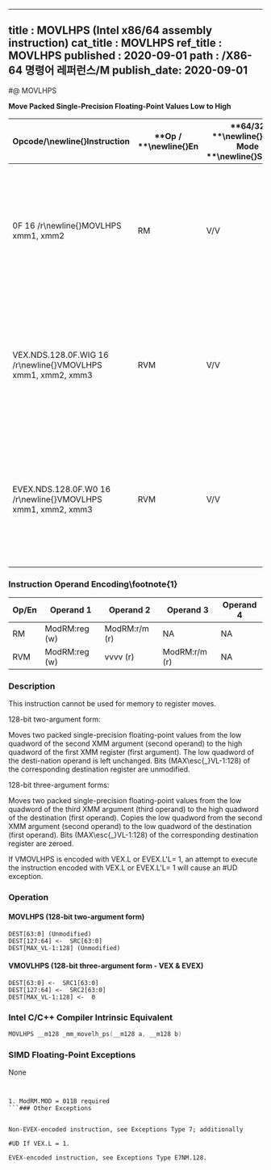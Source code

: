 ----------------------------
title : MOVLHPS (Intel x86/64 assembly instruction)
cat_title : MOVLHPS
ref_title : MOVLHPS
published : 2020-09-01
path : /X86-64 명령어 레퍼런스/M
publish_date: 2020-09-01
----------------------------
#@ MOVLHPS

**Move Packed Single-Precision Floating-Point Values Low to High**

|**Opcode/**\newline{}**Instruction**|**Op / **\newline{}**En**|**64/32 **\newline{}**bit Mode **\newline{}**Support**|**CPUID **\newline{}**Feature **\newline{}**Flag**|**Description**|
|------------------------------------|-------------------------|------------------------------------------------------|--------------------------------------------------|---------------|
|0F 16 /r\newline{}MOVLHPS xmm1, xmm2|RM|V/V|SSE|Move two packed single-precision floating-point values from low quadword of xmm2 to high quadword of xmm1.|
|VEX.NDS.128.0F.WIG 16 /r\newline{}VMOVLHPS xmm1, xmm2, xmm3|RVM|V/V|AVX|Merge two packed single-precision floating-point values from low quadword of xmm3 and low quadword of xmm2.|
|EVEX.NDS.128.0F.W0 16 /r\newline{}VMOVLHPS xmm1, xmm2, xmm3|RVM|V/V|AVX512F|Merge two packed single-precision floating-point values from low quadword of xmm3 and low quadword of xmm2.|
### Instruction Operand Encoding\footnote{1}


|Op/En|Operand 1|Operand 2|Operand 3|Operand 4|
|-----|---------|---------|---------|---------|
|RM|ModRM:reg (w)|ModRM:r/m (r)|NA|NA|
|RVM|ModRM:reg (w)|vvvv (r)|ModRM:r/m (r)|NA|
### Description


This instruction cannot be used for memory to register moves.

128-bit two-argument form:

Moves two packed single-precision floating-point values from the low quadword of the second XMM argument (second operand) to the high quadword of the first XMM register (first argument). The low quadword of the desti-nation operand is left unchanged. Bits (MAX\esc{_}VL-1:128) of the corresponding destination register are unmodified.

128-bit three-argument forms:

Moves two packed single-precision floating-point values from the low quadword of the third XMM argument (third operand) to the high quadword of the destination (first operand). Copies the low quadword from the second XMM argument (second operand) to the low quadword of the destination (first operand). Bits (MAX\esc{_}VL-1:128) of the corresponding destination register are zeroed.

If VMOVLHPS is encoded with VEX.L or EVEX.L'L= 1, an attempt to execute the instruction encoded with VEX.L or EVEX.L'L= 1 will cause an #UD exception.


### Operation
#### MOVLHPS (128-bit two-argument form)
```info-verb
DEST[63:0] (Unmodified)
DEST[127:64] <-  SRC[63:0]
DEST[MAX_VL-1:128] (Unmodified)
```
#### VMOVLHPS (128-bit three-argument form - VEX & EVEX)
```info-verb
DEST[63:0] <-  SRC1[63:0]
DEST[127:64] <-  SRC2[63:0]
DEST[MAX_VL-1:128] <-  0
```

### Intel C/C++ Compiler Intrinsic Equivalent

```cpp
MOVLHPS __m128 _mm_movelh_ps(__m128 a, __m128 b)
```
### SIMD Floating-Point Exceptions


None

```sidenote


1. ModRM.MOD = 011B required
```### Other Exceptions


Non-EVEX-encoded instruction, see Exceptions Type 7; additionally

#UD If VEX.L = 1.

EVEX-encoded instruction, see Exceptions Type E7NM.128.

